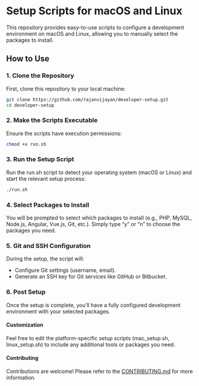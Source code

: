 # Setup Scripts for macOS and Linux

This repository provides easy-to-use scripts to configure a development environment on macOS and Linux, allowing you to manually select the packages to install.

## How to Use

### 1. Clone the Repository

First, clone this repository to your local machine:

```bash
git clone https://github.com/rajanvijayan/developer-setup.git
cd developer-setup
```

### 2. Make the Scripts Executable

Ensure the scripts have execution permissions:

```bash 
chmod +x run.sh
```

### 3. Run the Setup Script

Run the run.sh script to detect your operating system (macOS or Linux) and start the relevant setup process:

```bash
./run.sh
```

### 4. Select Packages to Install

You will be prompted to select which packages to install (e.g., PHP, MySQL, Node.js, Angular, Vue.js, Git, etc.). Simply type “y” or “n” to choose the packages you need.

### 5. Git and SSH Configuration

During the setup, the script will:

- Configure Git settings (username, email).
- Generate an SSH key for Git services like GitHub or Bitbucket.

### 6. Post Setup

Once the setup is complete, you’ll have a fully configured development environment with your selected packages.

#### Customization

Feel free to edit the platform-specific setup scripts (mac_setup.sh, linux_setup.sh) to include any additional tools or packages you need.

#### Contributing

Contributions are welcome! Please refer to the [CONTRIBUTING.md](https://github.com/rajanvijayan/developer-setup/blob/main/CONTRIBUTING.md) for more information.

